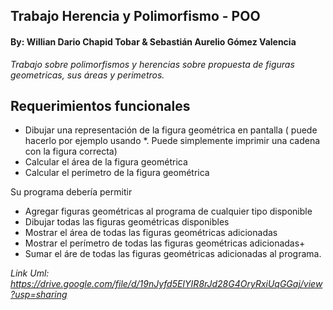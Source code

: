 ## Trabajo Herencia y Polimorfismo - POO

#### By: Willian Dario Chapid Tobar & Sebastián Aurelio Gómez Valencia

*Trabajo sobre polimorfismos y herencias sobre propuesta de figuras geometricas, sus áreas y perimetros.*

## Requerimientos funcionales

<ul>
<li>Dibujar una representación de la figura geométrica en pantalla ( puede hacerlo por ejemplo usando *. Puede simplemente imprimir una cadena con la figura correcta)
<li>Calcular el área de la figura geométrica
<li>Calcular el perímetro de la figura geométrica
</ul>
Su programa debería permitir

<ul>
<li>Agregar figuras geométricas al programa de cualquier tipo disponible
<li>Dibujar todas las figuras geométricas disponibles
<li>Mostrar el área de todas las figuras geométricas adicionadas
<li>Mostrar el perímetro de todas las figuras geométricas adicionadas+
<li>Sumar el áre de todas las figuras geométricas adicionadas al programa.
</ul>


*Link Uml: https://drive.google.com/file/d/19nJyfd5EIYIR8rJd28G4OryRxiUqGGaj/view?usp=sharing*
